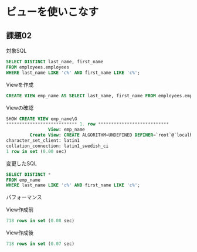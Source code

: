 # ビューを使いこなす

## 課題02

対象SQL

``` sql
SELECT DISTINCT last_name, first_name 
FROM employees.employees 
WHERE last_name LIKE 'c%' AND first_name LIKE 'c%';
```

Viewを作成

``` sql
CREATE VIEW emp_name AS SELECT last_name, first_name FROM employees.employees;
```

Viewの確認

``` sql
SHOW CREATE VIEW emp_name\G
*************************** 1. row ***************************
                View: emp_name
         Create View: CREATE ALGORITHM=UNDEFINED DEFINER=`root`@`localhost` SQL SECURITY DEFINER VIEW `emp_name` AS select `employees`.`last_name` AS `last_name`,`employees`.`first_name` AS `first_name` from `employees`
character_set_client: latin1
collation_connection: latin1_swedish_ci
1 row in set (0.00 sec)
```

変更したSQL

``` sql
SELECT DISTINCT * 
FROM emp_name 
WHERE last_name LIKE 'c%' AND first_name LIKE 'c%';
```

パフォーマンス

View作成前

``` sql
718 rows in set (0.08 sec)
```

View作成後

``` sql
718 rows in set (0.07 sec)
```
